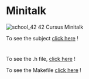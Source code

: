 # Minitalk
![school_42](https://user-images.githubusercontent.com/94384240/171533800-b1fa7318-f18e-44ba-a03f-69bb45900098.jpeg)
42 Cursus Minitalk

To see the subject [click here](https://github.com/jlebre/minitalk/blob/main/minitalk.pdf) !

#

To see the .h file, [click here](https://github.com/jlebre/minitalk/blob/main/minitalk.h) !

To see the Makefile [click here](https://github.com/jlebre/minitalk/blob/main/Makefile) !

#
